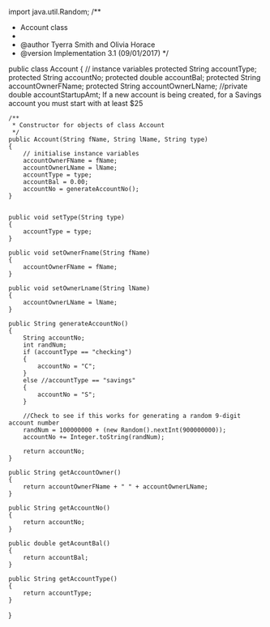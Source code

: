 import java.util.Random;
/**
 * Account class
 *
 * @author Tyerra Smith and Olivia Horace
 * @version Implementation 3.1 (09/01/2017)
 */

public class Account
{
    // instance variables 
    protected String accountType;
    protected String accountNo;
    protected double accountBal;
    protected String accountOwnerFName;
    protected String accountOwnerLName;
    //private double accountStartupAmt; If a new account is being created, for a Savings account you must start with at least $25
    
    /**
     * Constructor for objects of class Account
     */
    public Account(String fName, String lName, String type)
    {
        // initialise instance variables
        accountOwnerFName = fName;
        accountOwnerLName = lName;
        accountType = type;
        accountBal = 0.00;
        accountNo = generateAccountNo();
    }


    public void setType(String type)
    {
        accountType = type;
    }
    
    public void setOwnerFname(String fName)
    {
        accountOwnerFName = fName;
    }
    
    public void setOwnerLname(String lName)
    {
        accountOwnerLName = lName;
    }
    
    public String generateAccountNo()
    {
        String accountNo;
        int randNum;
        if (accountType == "checking")
        {
            accountNo = "C";
        }
        else //accountType == "savings"
        {
            accountNo = "S";
        }
        
        //Check to see if this works for generating a random 9-digit account number
        randNum = 100000000 + (new Random().nextInt(900000000));
        accountNo += Integer.toString(randNum);
        
        return accountNo;
    }
    
    public String getAccountOwner()
    {
        return accountOwnerFName + " " + accountOwnerLName;
    }
    
    public String getAccountNo()
    {
        return accountNo;
    }
    
    public double getAcountBal()
    {
        return accountBal;
    }
    
    public String getAccountType()
    {
        return accountType;
    }
    
}

